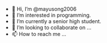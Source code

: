 - 👋 Hi, I’m @mayusong2006
- 👀 I’m interested in programming.
- 🌱 I’m currently a senior high student.
- 💞️ I’m looking to collaborate on ...
- 📫 How to reach me ...

<!---
mayusong2006/mayusong2006 is a ✨ special ✨ repository because its `README.md` (this file) appears on your GitHub profile.
You can click the Preview link to take a look at your changes.
--->

